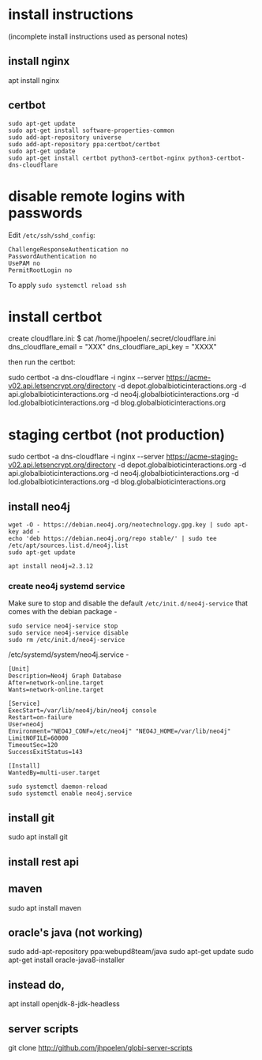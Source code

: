 # install instructions

(incomplete install instructions used as personal notes)

## install nginx

apt install nginx

## certbot

```
sudo apt-get update
sudo apt-get install software-properties-common
sudo add-apt-repository universe
sudo add-apt-repository ppa:certbot/certbot
sudo apt-get update
sudo apt-get install certbot python3-certbot-nginx python3-certbot-dns-cloudflare
```


# disable remote logins with passwords

Edit ```/etc/ssh/sshd_config```:

```
ChallengeResponseAuthentication no
PasswordAuthentication no
UsePAM no
PermitRootLogin no
```

To apply ```sudo systemctl reload ssh```

# install certbot

create cloudflare.ini:
$ cat /home/jhpoelen/.secret/cloudflare.ini 
dns_cloudflare_email = "XXX"
dns_cloudflare_api_key = "XXXX"

then run the certbot:

sudo certbot -a dns-cloudflare -i nginx --server https://acme-v02.api.letsencrypt.org/directory -d depot.globalbioticinteractions.org -d api.globalbioticinteractions.org -d neo4j.globalbioticinteractions.org -d lod.globalbioticinteractions.org -d blog.globalbioticinteractions.org

# staging certbot (not production)

sudo certbot -a dns-cloudflare -i nginx --server https://acme-staging-v02.api.letsencrypt.org/directory -d depot.globalbioticinteractions.org -d api.globalbioticinteractions.org -d neo4j.globalbioticinteractions.org -d lod.globalbioticinteractions.org -d blog.globalbioticinteractions.org


## install neo4j

```
wget -O - https://debian.neo4j.org/neotechnology.gpg.key | sudo apt-key add -
echo 'deb https://debian.neo4j.org/repo stable/' | sudo tee /etc/apt/sources.list.d/neo4j.list
sudo apt-get update

apt install neo4j=2.3.12
```
### create neo4j systemd service

Make sure to stop and disable the default ```/etc/init.d/neo4j-service``` that comes with the debian package - 

```
sudo service neo4j-service stop
sudo service neo4j-service disable
sudo rm /etc/init.d/neo4j-service
```

/etc/systemd/system/neo4j.service -

```
[Unit]
Description=Neo4j Graph Database
After=network-online.target
Wants=network-online.target

[Service]
ExecStart=/var/lib/neo4j/bin/neo4j console
Restart=on-failure
User=neo4j
Environment="NEO4J_CONF=/etc/neo4j" "NEO4J_HOME=/var/lib/neo4j"
LimitNOFILE=60000
TimeoutSec=120
SuccessExitStatus=143

[Install]
WantedBy=multi-user.target

```

```
sudo systemctl daemon-reload
sudo systemctl enable neo4j.service 
```


## install git 
sudo apt install git


## install rest api
## maven
sudo apt install maven
 
## oracle's java (not working)
sudo add-apt-repository ppa:webupd8team/java
sudo apt-get update
sudo apt-get install oracle-java8-installer

## instead do,
apt install openjdk-8-jdk-headless

## server scripts

git clone http://github.com/jhpoelen/globi-server-scripts



